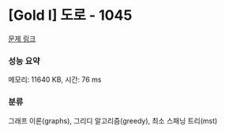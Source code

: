 # [Gold I] 도로 - 1045 

[문제 링크](https://www.acmicpc.net/problem/1045) 

### 성능 요약

메모리: 11640 KB, 시간: 76 ms

### 분류

그래프 이론(graphs), 그리디 알고리즘(greedy), 최소 스패닝 트리(mst)

